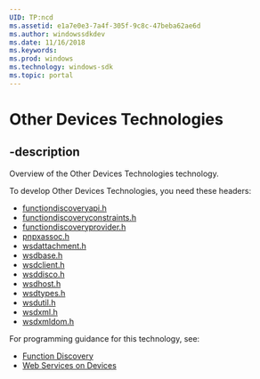```yaml
---
UID: TP:ncd
ms.assetid: e1a7e0e3-7a4f-305f-9c8c-47beba62ae6d
ms.author: windowssdkdev
ms.date: 11/16/2018
ms.keywords: 
ms.prod: windows
ms.technology: windows-sdk
ms.topic: portal
---
```


# Other Devices Technologies

## -description

Overview of the Other Devices Technologies technology.

To develop Other Devices Technologies, you need these headers:

 * [functiondiscoveryapi.h](../functiondiscoveryapi/index.md)
 * [functiondiscoveryconstraints.h](../functiondiscoveryconstraints/index.md)
 * [functiondiscoveryprovider.h](../functiondiscoveryprovider/index.md)
 * [pnpxassoc.h](../pnpxassoc/index.md)
 * [wsdattachment.h](../wsdattachment/index.md)
 * [wsdbase.h](../wsdbase/index.md)
 * [wsdclient.h](../wsdclient/index.md)
 * [wsddisco.h](../wsddisco/index.md)
 * [wsdhost.h](../wsdhost/index.md)
 * [wsdtypes.h](../wsdtypes/index.md)
 * [wsdutil.h](../wsdutil/index.md)
 * [wsdxml.h](../wsdxml/index.md)
 * [wsdxmldom.h](../wsdxmldom/index.md)

For programming guidance for this technology, see:
* [Function Discovery](https://msdn.microsoft.com/en-us/library/windows/desktop/aa814070(v=vs.85).aspx)
* [Web Services on Devices](/windows/desktop/wsdapi)

